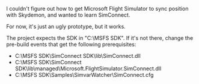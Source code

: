 I couldn't figure out how to get Microsoft Flight Simulator to sync position with Skydemon, and wanted to learn SimConnect.

For now, it's just an ugly prototype, but it works.

The project expects the SDK in "C:\MSFS SDK". If it's not there, change the pre-build events that get the following prerequisites:

- C:\MSFS SDK\SimConnect SDK\lib\SimConnect.dll
- C:\MSFS SDK\SimConnect SDK\lib\managed\Microsoft.FlightSimulator.SimConnect.dll
- C:\MSFS SDK\Samples\SimvarWatcher\SimConnect.cfg